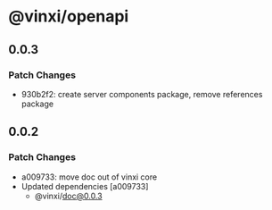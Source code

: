 # @vinxi/openapi

## 0.0.3

### Patch Changes

- 930b2f2: create server components package, remove references package

## 0.0.2

### Patch Changes

- a009733: move doc out of vinxi core
- Updated dependencies [a009733]
  - @vinxi/doc@0.0.3
